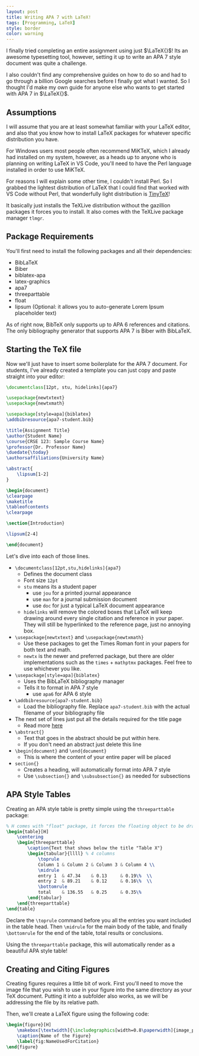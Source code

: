 ```yaml
---
layout: post
title: Writing APA 7 with LaTeX!
tags: [Programming, LaTeX]
style: border
color: warning
---
```


I finally tried completing an entire assignment using just $\LaTeX{}$! Its an awesome typesetting tool, however, setting it up to write an APA 7 style document was quite a challenge.

I also couldn't find any comprehensive guides on how to do so and had to go through a billion Google searches before I finally got what I wanted. So I thought I'd make my own guide for anyone else who wants to get started with APA 7 in $\LaTeX{}$.

## Assumptions

I will assume that you are at least somewhat familiar with your LaTeX editor, and also that you know how to install LaTeX packages for whatever specific distribution you have.

For Windows users most people often recommend MiKTeX, which I already had installed on my system, however, as a heads up to anyone who is planning on writing LaTeX in VS Code, you'll need to have the Perl language installed in order to use MiKTeX.

For reasons I will explain some other time, I couldn't install Perl. So I grabbed the lightest distribution of LaTeX that I could find that worked with VS Code without Perl, that wonderfully light distribution is [TinyTeX](https://github.com/rstudio/tinytex)!

It basically just installs the TeXLive distribution without the gazillion packages it forces you to install. It also comes with the TeXLive package manager `tlmgr`.

## Package Requirements

You'll first need to install the following packages and all their dependencies:

-   BibLaTeX
-   Biber
-   biblatex-apa
-   latex-graphics
-   apa7
-   threeparttable
-   float
-   lipsum (Optional: it allows you to auto-generate Lorem Ipsum placeholder text)

As of right now, BibTeX only supports up to APA 6 references and citations. The only bibliography generator that supports APA 7 is Biber with BibLaTeX.

## Starting the TeX file

Now we'll just have to insert some boilerplate for the APA 7 document. For students, I've already created a template you can just copy and paste straight into your editor:

```latex
\documentclass[12pt, stu, hidelinks]{apa7}

\usepackage{newtxtext}
\usepackage{newtxmath}

\usepackage[style=apa]{biblatex}
\addbibresource{apa7-student.bib}

\title{Assignment Title}
\author{Student Name}
\course{CRSE 123: Sample Course Name}
\professor{Dr. Professor Name}
\duedate{\today}
\authorsaffiliations{University Name}

\abstract{
    \lipsum[1-2]
}

\begin{document}
\clearpage
\maketitle
\tableofcontents
\clearpage

\section{Introduction}

\lipsum[2-4]

\end{document}
```

Let's dive into each of those lines.

-   `\documentclass[12pt,stu,hidelinks]{apa7}`
    -   Defines the document class
    -   Font size `12pt`
    -   `stu` means its a student paper
        -   use `jou` for a printed journal appearance
        -   use `man` for a journal submission document
        -   use `doc` for just a typical LaTeX document appearance
    -   `hidelinks` will remove the colored boxes that LaTeX will keep drawing around every single citation and reference in your paper. They will still be hyperlinked to the reference page, just no annoying box.
-   `\usepackage{newtxtext}` and `\usepackage{newtxmath}`
    -   Use these packages to get the Times Roman font in your papers for both text and math.
    -   `newtx` is the newer and preferred package, but there are older implementations such as the `times` + `mathptmx` packages. Feel free to use whichever you like.
-   `\usepackage[style=apa]{biblatex}`
    -   Uses the BibLaTeX bibliography manager
    -   Tells it to format in APA 7 style
        -   use `apa6` for APA 6 style
-   `\addbibresource{apa7-student.bib}`
    -   Load the bibliography file. Replace `apa7-student.bib` with the actual filename of your bibliography file
-   The next set of lines just put all the details required for the title page
    -   Read more [here](https://mirror.niser.ac.in/ctan/macros/latex/contrib/apa7/apa7.pdf)
-   `\abstract{}`
    -   Text that goes in the abstract should be put within here.
    -   If you don't need an abstract just delete this line
-   `\begin{document}` and `\end{document}`
    -   This is where the content of your entire paper will be placed
-   `section{}`
    -   Creates a heading, will automatically format into APA 7 style
    -   Use `\subsection{}` and `\subsubsection{}` as needed for subsections

## APA Style Tables

Creating an APA style table is pretty simple using the `threeparttable` package:

```latex
% H comes with "float" package, it forces the floating object to be drawn exactly where the command is located by turning it into a non-floating object.
\begin{table}[H]
	\centering
	\begin{threeparttable}
		\caption{Text that shows below the title "Table X"}
		\begin{tabular}{llll} % 4 columns
			\toprule
			Column 1 & Column 2 & Column 3 & Column 4 \\
			\midrule
			entry 1  & 47.34    & 0.13     & 0.19\%  \\
			entry 2  & 89.21    & 0.12     & 0.16\%  \\
			\bottomrule
			total    & 136.55   & 0.25     & 0.35\%
		\end{tabular}
	\end{threeparttable}
\end{table}
```

Declare the `\toprule` command before you all the entries you want included in the table head. Then `\midrule` for the main body of the table, and finally `\bottomrule` for the end of the table, total results or conclusions.

Using the `threeparttable` package, this will automatically render as a beautiful APA style table!

## Creating and Citing Figures

Creating figures requires a little bit of work. First you'll need to move the image file that you wish to use in your figure into the same directory as your TeX document. Putting it into a subfolder also works, as we will be addressing the file by its relative path.

Then, we'll create a LaTeX figure using the following code:

```latex
\begin{figure}[H]
	\makebox[\textwidth]{\includegraphics[width=0.8\paperwidth]{image_path.jpg}}
	\caption{Name of the Figure}
	\label{fig:NameUsedForCitation}
\end{figure}
```
